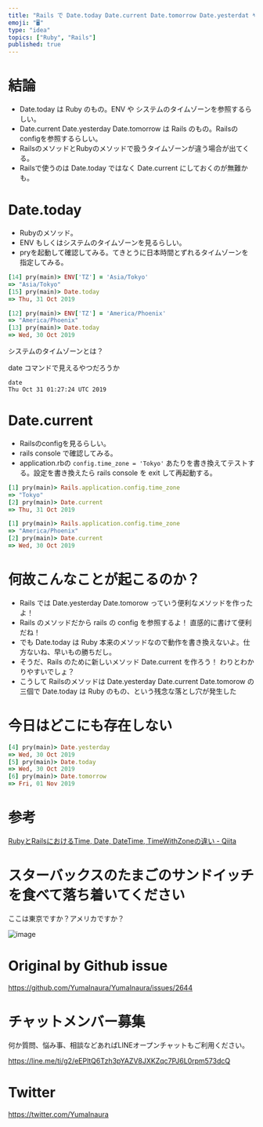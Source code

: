 ```yaml
---
title: "Rails で Date.today Date.current Date.tomorrow Date.yesterdat やらの日付が違うし"
emoji: "🖥"
type: "idea"
topics: ["Ruby", "Rails"]
published: true
---
```


# 結論

- Date.today は Ruby のもの。ENV や システムのタイムゾーンを参照するらしい。
- Date.current Date.yesterday Date.tomorrow は Rails のもの。Railsのconfigを参照するらしい。
- RailsのメソッドとRubyのメソッドで扱うタイムゾーンが違う場合が出てくる。
- Railsで使うのは Date.today ではなく Date.current にしておくのが無難かも。

# Date.today

- Rubyのメソッド。
- ENV もしくはシステムのタイムゾーンを見るらしい。
- pryを起動して確認してみる。てきとうに日本時間とずれるタイムゾーンを指定してみる。

```rb
[14] pry(main)> ENV['TZ'] = 'Asia/Tokyo'
=> "Asia/Tokyo"
[15] pry(main)> Date.today
=> Thu, 31 Oct 2019
```

```rb
[12] pry(main)> ENV['TZ'] = 'America/Phoenix'
=> "America/Phoenix"
[13] pry(main)> Date.today
=> Wed, 30 Oct 2019
```

システムのタイムゾーンとは？

date コマンドで見えるやつだろうか

```
date
Thu Oct 31 01:27:24 UTC 2019
```

# Date.current

- Railsのconfigを見るらしい。
- rails console で確認してみる。
- application.rbの `config.time_zone = 'Tokyo'` あたりを書き換えてテストする。設定を書き換えたら rails console を exit して再起動する。

```rb
[1] pry(main)> Rails.application.config.time_zone
=> "Tokyo"
[2] pry(main)> Date.current
=> Thu, 31 Oct 2019
```

```rb
[1] pry(main)> Rails.application.config.time_zone
=> "America/Phoenix"
[2] pry(main)> Date.current
=> Wed, 30 Oct 2019
```

# 何故こんなことが起こるのか？

- Rails では Date.yesterday Date.tomorow っていう便利なメソッドを作ったよ！
- Rails のメソッドだから rails の config を参照するよ！ 直感的に書けて便利だね！
- でも Date.today は Ruby 本来のメソッドなので動作を書き換えないよ。仕方ないね、早いもの勝ちだし。
- そうだ、Rails のために新しいメソッド Date.current を作ろう！ わりとわかりやすいでしょ？
- こうして Railsのメソッドは Date.yesterday Date.current Date.tomorow の三個で Date.today は Ruby のもの、という残念な落とし穴が発生した

# 今日はどこにも存在しない

```rb
[4] pry(main)> Date.yesterday
=> Wed, 30 Oct 2019
[5] pry(main)> Date.today
=> Wed, 30 Oct 2019
[6] pry(main)> Date.tomorrow
=> Fri, 01 Nov 2019
```

# 参考

[RubyとRailsにおけるTime, Date, DateTime, TimeWithZoneの違い - Qiita](https://qiita.com/jnchito/items/cae89ee43c30f5d6fa2c)

# スターバックスのたまごのサンドイッチを食べて落ち着いてください

ここは東京ですか？アメリカですか？

![image](https://user-images.githubusercontent.com/13635059/67911092-90083a00-fbc8-11e9-96b7-21e1fa21182e.png)


# Original by Github issue

https://github.com/YumaInaura/YumaInaura/issues/2644








<!-- Update From Qiita API -->

# チャットメンバー募集


何か質問、悩み事、相談などあればLINEオープンチャットもご利用ください。

https://line.me/ti/g2/eEPltQ6Tzh3pYAZV8JXKZqc7PJ6L0rpm573dcQ





# Twitter


https://twitter.com/YumaInaura


<!-- Update From Qiita API -->


